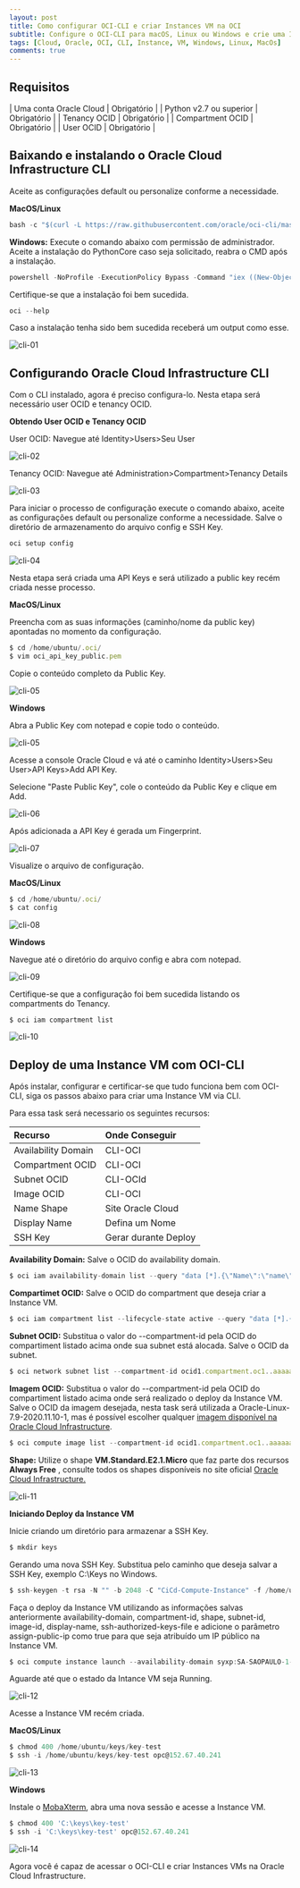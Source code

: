 ```yaml
---
layout: post
title: Como configurar OCI-CLI e criar Instances VM na OCI
subtitle: Configure o OCI-CLI para macOS, Linux ou Windows e crie uma Instance VM via CLI na Oracle Cloud Infrastructure
tags: [Cloud, Oracle, OCI, CLI, Instance, VM, Windows, Linux, MacOs]
comments: true
---
```


## Requisitos

| Uma conta Oracle Cloud | Obrigatório |
| Python v2.7 ou superior | Obrigatório |
| Tenancy OCID | Obrigatório |
| Compartment OCID | Obrigatório |
| User OCID | Obrigatório |

## Baixando e instalando o Oracle Cloud Infrastructure CLI

Aceite as configurações default ou personalize conforme a necessidade.

**MacOS/Linux**  
```javascript
bash -c "$(curl -L https://raw.githubusercontent.com/oracle/oci-cli/master/scripts/install/install.sh)"
```

**Windows:** Execute o comando abaixo com permissão de administrador. Aceite a instalação do PythonCore caso seja solicitado, reabra o CMD após a instalação.
```javascript
powershell -NoProfile -ExecutionPolicy Bypass -Command "iex ((New-Object System.Net.WebClient).DownloadString('https://raw.githubusercontent.com/oracle/oci-cli/master/scripts/install/install.ps1'))"
```

Certifique-se que a instalação foi bem sucedida. 

```javascript
oci --help
```

Caso a instalação tenha sido bem sucedida receberá um output como esse.

![cli-01](https://objectstorage.sa-saopaulo-1.oraclecloud.com/p/R5Q-v1grMpuKQTAdLMApTfSCh8OK5j4W3ZtOiJ_hhrnvlhOKNPmlgujioqxhpvnF/n/gr8gkzaf8nit/b/bucket-euoraf4-site/o/2020-11-30-Configurando-OCI-CLI/cli-01.png)

## Configurando Oracle Cloud Infrastructure CLI

Com o CLI instalado, agora é preciso configura-lo. Nesta etapa será necessário user OCID e tenancy OCID.

**Obtendo User OCID e Tenancy OCID** 

User OCID: Navegue até Identity>Users>Seu User

![cli-02](https://objectstorage.sa-saopaulo-1.oraclecloud.com/p/jTQcwLHf8e2tQKYsXMZmlHuuyFH06JCYJTYEL1lvCYcjVrIt0CRF082Qm4oHnnj0/n/gr8gkzaf8nit/b/bucket-euoraf4-site/o/2020-11-30-Configurando-OCI-CLI/cli-02.png)

Tenancy OCID: Navegue até Administration>Compartment>Tenancy Details

![cli-03](https://objectstorage.sa-saopaulo-1.oraclecloud.com/p/1n38wKfEf0w-BErgc9ZY5EeLe0SOEglJiA3XE9WT1Fq2T0sjRTNp2VrDS7THnoCz/n/gr8gkzaf8nit/b/bucket-euoraf4-site/o/2020-11-30-Configurando-OCI-CLI/cli-03.png)

Para iniciar o processo de configuração execute o comando abaixo, aceite as configurações default ou personalize conforme a necessidade. Salve o diretório de armazenamento do arquivo config e SSH Key.

```javascript
oci setup config
```
![cli-04](https://objectstorage.sa-saopaulo-1.oraclecloud.com/p/OfpO6KKw9UbfjCEAaHV0xvtq4C6oOLjhmA4BOxD5cY0sai-k-aHfdbvS7MogkaE3/n/gr8gkzaf8nit/b/bucket-euoraf4-site/o/2020-11-30-Configurando-OCI-CLI/cli-04.png)

Nesta etapa será criada uma API Keys e será utilizado a public key recém criada nesse processo.

**MacOS/Linux**

Preencha com as suas informações (caminho/nome da public key) apontadas no momento da configuração.

```javascript
$ cd /home/ubuntu/.oci/
$ vim oci_api_key_public.pem 
```
Copie o conteúdo completo da Public Key.

![cli-05](https://objectstorage.sa-saopaulo-1.oraclecloud.com/p/xv26tqbPsJntUwCGilSQMhUjwJM1G4TbD5bcW1qRaU5UUnbx6KtcaG06ImjPZ130/n/gr8gkzaf8nit/b/bucket-euoraf4-site/o/2020-11-30-Configurando-OCI-CLI/cli-05.png)

**Windows**

Abra a Public Key com notepad e copie todo o conteúdo.

![cli-05](https://objectstorage.sa-saopaulo-1.oraclecloud.com/p/xv26tqbPsJntUwCGilSQMhUjwJM1G4TbD5bcW1qRaU5UUnbx6KtcaG06ImjPZ130/n/gr8gkzaf8nit/b/bucket-euoraf4-site/o/2020-11-30-Configurando-OCI-CLI/cli-05.png)

Acesse a console Oracle Cloud e vá até o caminho Identity>Users>Seu User>API Keys>Add API Key.

Selecione "Paste Public Key", cole o conteúdo da Public Key e clique em Add.

![cli-06](https://objectstorage.sa-saopaulo-1.oraclecloud.com/p/-vYmSNY9tlIsirHCmrTFpzk78Y0dYM9KYvfFO2gO9zoDb909ouPpiga7Vrlj98S5/n/gr8gkzaf8nit/b/bucket-euoraf4-site/o/2020-11-30-Configurando-OCI-CLI/cli-06.png)

Após adicionada a API Key é gerada um Fingerprint. 

![cli-07](https://objectstorage.sa-saopaulo-1.oraclecloud.com/p/WIv_A6X6rBOnY4wWpTFa39xRJtLYXJP9nXL_Bus5H5mNSzTFnNb1bBogGt_xZ3f1/n/gr8gkzaf8nit/b/bucket-euoraf4-site/o/2020-11-30-Configurando-OCI-CLI/cli-07.png)

Visualize o arquivo de configuração.

**MacOS/Linux**

```javascript
$ cd /home/ubuntu/.oci/
$ cat config
```

![cli-08](https://objectstorage.sa-saopaulo-1.oraclecloud.com/p/PA1xwT1YdFs8uyfK1VtgbqKHHcKmIeyeLeOsprxWbXEBKjwFhMe5TXFLuk5u9BI7/n/gr8gkzaf8nit/b/bucket-euoraf4-site/o/2020-11-30-Configurando-OCI-CLI/cli-08.png)

**Windows**

Navegue até o diretório do arquivo config e abra com notepad.

![cli-09](https://objectstorage.sa-saopaulo-1.oraclecloud.com/p/vxG8Srd2nTULCGoA5VbanwE4ZTSVW5Hg7QNUEZJ-t8EprOQkH1occ7T_JpKxA3G8/n/gr8gkzaf8nit/b/bucket-euoraf4-site/o/2020-11-30-Configurando-OCI-CLI/cli-09.png)

Certifique-se que a configuração foi bem sucedida listando os compartments do Tenancy.

```javascript
$ oci iam compartment list
```

![cli-10](https://objectstorage.sa-saopaulo-1.oraclecloud.com/p/7Z6bf47oRoEanLwvqYKyfKqFmVTKhubaUo29OQtfVqDNQ5yRYvfk158yVr9pTWlI/n/gr8gkzaf8nit/b/bucket-euoraf4-site/o/2020-11-30-Configurando-OCI-CLI/cli-10.png)

## Deploy de uma Instance VM com OCI-CLI

Após instalar, configurar e certificar-se que tudo funciona bem com OCI-CLI, siga os passos abaixo para criar uma Instance VM via CLI.

Para essa task será necessario os seguintes recursos:

| Recurso | Onde Conseguir |
| :------ |:--- |
| Availability Domain | CLI-OCI |
| Compartment OCID | CLI-OCI |
| Subnet OCID | CLI-OCId |
| Image OCID | CLI-OCI |
| Name Shape | Site Oracle Cloud |
| Display Name | Defina um Nome | 
| SSH Key | Gerar durante Deploy |

**Availability Domain:** Salve o OCID do availability domain.

```javascript
$ oci iam availability-domain list --query "data [*].{\"Name\":\"name\"}" --output table
```

**Compartimet OCID:** Salve o OCID do compartment que deseja criar a Instance VM.

```javascript
$ oci iam compartment list --lifecycle-state active --query "data [*].{\"Name\":\"name\",\"id\":\"id\"}" --output table
```

**Subnet OCID:** Substitua o valor do --compartment-id pela OCID do compartiment listado acima onde sua subnet está alocada. Salve o OCID da subnet.

```javascript
$ oci network subnet list --compartment-id ocid1.compartment.oc1..aaaaaaaa2tjqxvk2oxw45php23trjixcrzwb3bhzhcw4qqjpjcpvozny6mza --query "data [*].{\"Name\":\"display-name\",\"id\":\"id\"}" --output table
```

**Imagem OCID:** Substitua o valor do --compartment-id pela OCID do compartiment listado acima onde será realizado o deploy da Instance VM. Salve o OCID da imagem desejada, nesta task será utilizada a Oracle-Linux-7.9-2020.11.10-1, mas é possível escolher qualquer [imagem disponível na Oracle Cloud Infrastructure](https://docs.cloud.oracle.com/en-us/iaas/images/).

```javascript
$ oci compute image list --compartment-id ocid1.compartment.oc1..aaaaaaaayu2eqzztrf7nrvi2dc5h2vl2rw2xoqphiucblfg7ossq7rzc5wsq --query "data [?contains(\"display-name\",'Oracle-Linux-7.9')].{\"IMAGE\":\"display-name\",\"ID\":\"id\"}" --output table
```

**Shape:** Utilize o shape **VM.Standard.E2.1.Micro** que faz parte dos recursos **Always Free** , consulte todos os shapes disponíveis no site oficial [Oracle Cloud Infrastructure.](https://docs.cloud.oracle.com/en-us/iaas/Content/Compute/References/computeshapes.htm)

![cli-11](https://objectstorage.sa-saopaulo-1.oraclecloud.com/p/ipvT0uOwAYjzTClJfHrfloPPcZcF9fiSDoCKCCiVBM7jQVJ7u2Exwsq9s1NUHMhA/n/gr8gkzaf8nit/b/bucket-euoraf4-site/o/2020-11-30-Configurando-OCI-CLI/cli-11.png)

**Iniciando Deploy da Instance VM**

Inicie criando um diretório para armazenar a SSH Key.

```javascript
$ mkdir keys
```

Gerando uma nova SSH Key. Substitua pelo caminho que deseja salvar a SSH Key, exemplo C:\Keys no Windows. 

```javascript
$ ssh-keygen -t rsa -N "" -b 2048 -C "CiCd-Compute-Instance" -f /home/ubuntu/keys/key-test
```

Faça o deploy da Instance VM utilizando as informações salvas anteriormente availability-domain, compartment-id, shape, subnet-id, image-id, display-name, ssh-authorized-keys-file e adicione o parâmetro assign-public-ip como true para que seja atribuído um IP público na Instance VM.

```javascript
$ oci compute instance launch --availability-domain syxp:SA-SAOPAULO-1-AD-1 --compartment-id ocid1.compartment.oc1..aaaaaaaa2tjqxvk2oxw45php23trjixcrzwb3bhzhcw4qqjpjcpvozny6mza --shape VM.Standard.E2.1.Micro --subnet-id ocid1.subnet.oc1.sa-saopaulo-1.aaaaaaaa2j4d7too2lkyjtlzujdegwl3m37tpoqxilnsyunykc2nh3fy65kq --image-id ocid1.image.oc1.sa-saopaulo-1.aaaaaaaa7inha53kcyutiqdbz3w4gvms2ab5z3bc624loheugh7fbvg4wada --assign-public-ip true --display-name instance-vm-teste --ssh-authorized-keys-file /home/ubuntu/keys/key-test.pub
```

Aguarde até que o estado da Intance VM seja Running.

![cli-12](https://objectstorage.sa-saopaulo-1.oraclecloud.com/p/v5WENWAKlT54Rd_dSRSt6_0lBB00FCehl2oXwITcMwYXQyzaGhsOuiwuSquYL7c0/n/gr8gkzaf8nit/b/bucket-euoraf4-site/o/2020-11-30-Configurando-OCI-CLI/cli-12.png)

Acesse a Instance VM recém criada.

**MacOS/Linux**

```javascript
$ chmod 400 /home/ubuntu/keys/key-test
$ ssh -i /home/ubuntu/keys/key-test opc@152.67.40.241
```

![cli-13](https://objectstorage.sa-saopaulo-1.oraclecloud.com/p/V8QXPYRNP8g9ZLUK13BRtam-RSk72Knjal9E07wBv86UEdC-SLlCod4D3Bw2gcGU/n/gr8gkzaf8nit/b/bucket-euoraf4-site/o/2020-11-30-Configurando-OCI-CLI/cli-13.png)

**Windows**

Instale o [MobaXterm](https://mobaxterm.mobatek.net/), abra uma nova sessão e acesse a Instance VM.

```javascript
$ chmod 400 'C:\keys\key-test'
$ ssh -i 'C:\keys\key-test' opc@152.67.40.241
```

![cli-14](https://objectstorage.sa-saopaulo-1.oraclecloud.com/p/QgtX0qJGOS3Sfil9Oi6Kcfwv5jBc7HXjcmlYHcRj9bG_ruBnQrivWbkZqTFXQ676/n/gr8gkzaf8nit/b/bucket-euoraf4-site/o/2020-11-30-Configurando-OCI-CLI/cli-14.png)

Agora você é capaz de acessar o OCI-CLI e criar Instances VMs na Oracle Cloud Infrastructure.









